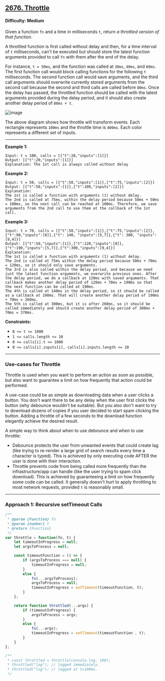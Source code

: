 ## [2676. Throttle](https://leetcode.com/problems/throttle)

#### Difficulty: Medium

Given a function ```fn``` and a time in milliseconds ```t```, return _a throttled version of that function_.

A throttled function is first called without delay and then, for a time interval of ```t``` milliseconds, can't be executed but should store the latest function arguments provided to call ```fn``` with them after the end of the delay.

For instance, ```t = 50ms```, and the function was called at ```30ms```, ```40ms```, and ```60ms```. The first function call would block calling functions for the following ```t``` milliseconds. The second function call would save arguments, and the third call arguments should overwrite currently stored arguments from the second call because the second and third calls are called before ```80ms```. Once the delay has passed, the throttled function should be called with the latest arguments provided during the delay period, and it should also create another delay period of ```80ms + t```.

![image](https://assets.leetcode.com/uploads/2023/04/08/screen-shot-2023-04-08-at-120313-pm.png)

The above diagram shows how throttle will transform events. Each rectangle represents ```100ms``` and the throttle time is ```400ms```. Each color represents a different set of inputs.

---

__Example 1:__
```
Input: t = 100, calls = [{"t":20,"inputs":[1]}]
Output: [{"t":20,"inputs":[1]}]
Explanation: The 1st call is always called without delay
```

__Example 2:__
```
Input: t = 50, calls = [{"t":50,"inputs":[1]},{"t":75,"inputs":[2]}]
Output: [{"t":50,"inputs":[1]},{"t":100,"inputs":[2]}]
Explanation: 
The 1st is called a function with arguments (1) without delay.
The 2nd is called at 75ms, within the delay period because 50ms + 50ms = 100ms, so the next call can be reached at 100ms. Therefore, we save arguments from the 2nd call to use them at the callback of the 1st call.
```

__Example 3:__
```
Input: t = 70, calls = [{"t":50,"inputs":[1]},{"t":75,"inputs":[2]},{"t":90,"inputs":[8]},{"t": 140, "inputs":[5,7]},{"t": 300, "inputs": [9,4]}]
Output: [{"t":50,"inputs":[1]},{"t":120,"inputs":[8]},{"t":190,"inputs":[5,7]},{"t":300,"inputs":[9,4]}]
Explanation: 
The 1st is called a function with arguments (1) without delay.
The 2nd is called at 75ms within the delay period because 50ms + 70ms = 120ms, so it should only save arguments. 
The 3rd is also called within the delay period, and because we need just the latest function arguments, we overwrite previous ones. After the delay period, we do a callback at 120ms with saved arguments. That callback makes another delay period of 120ms + 70ms = 190ms so that the next function can be called at 190ms.
The 4th is called at 140ms in the delay period, so it should be called as a callback at 190ms. That will create another delay period of 190ms + 70ms = 260ms.
The 5th is called at 300ms, but it is after 260ms, so it should be called immediately and should create another delay period of 300ms + 70ms = 370ms.
```

__Constraints:__

- ```0 <= t <= 1000```
- ```1 <= calls.length <= 10```
- ```0 <= calls[i].t <= 1000```
- ```0 <= calls[i].inputs[i], calls[i].inputs.length <= 10```

---

### Use-cases for Throttle

Throttle is used when you want to perform an action as soon as possible, but also want to guarantee a limit on how frequently that action could be performed.

A use-case could be as simple as downloading data when a user clicks a button. You don't want there to be any delay when the user first clicks the button (why debounce wouldn't be suitable). But you also don't want to try to download dozens of copies if you user decided to start spam clicking the button. Adding a throttle of a few seconds to the download function elegantly achieve the desired result.

A simple way to think about when to use debounce and when to use throttle:

- Debounce protects the user from unwanted events that could create lag (like trying to re-render a large grid of search results every time a character is typed). This is achieved by only executing code AFTER the user is done with their interaction.
- Throttle prevents code from being called more frequently than the infrastructure/app can handle (like the user trying to spam click download). This is achieved by guaranteeing a limit on how frequently some code can be called. It generally doesn't hurt to apply throttling to most network requests, provided ```t``` is reasonably small.

---

### Approach 1: Recursive setTimeout Calls

```JavaScript
/**
 * @param {Function} fn
 * @param {number} t
 * @return {Function}
 */
var throttle = function(fn, t) {
    let timeoutInProgress = null;
    let argsToProcess = null;

    const timeoutFunction = () => {
        if (argsToProcess === null) {
            timeoutInProgress = null;
        }
        else {
            fn(...argsToProcess);
            argsToProcess = null;
            timeoutInProgress = setTimeout(timeoutFunction, t);
        }
    };

    return function throttled(...args) {
        if (timeoutInProgress) {
            argsToProcess = args;
        }
        else {
            fn(...args);
            timeoutInProgress = setTimeout(timeoutFunction , t);
        }
    }
};

/**
 * const throttled = throttle(console.log, 100);
 * throttled("log"); // logged immediately.
 * throttled("log"); // logged at t=100ms.
 */
```
